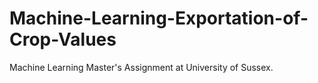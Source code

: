 # Machine-Learning-Exportation-of-Crop-Values
Machine Learning Master's Assignment at University of Sussex. 
